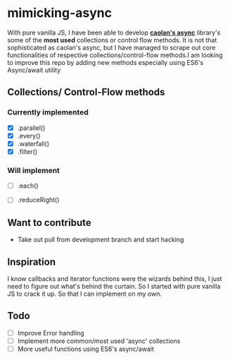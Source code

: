 # mimicking-async
With pure vanilla JS, I have been able to develop **[caolan's async](https://github.com/caolan/async)** library's some of the **most used** collections or control flow methods. It is not that sophisticated as caolan's async, but I have managed to scrape out core functionalities of respective collections/control-flow methods.I am looking to improve this repo by adding new methods especially using ES6's Async/await utility

## Collections/ Control-Flow methods 
### Currently implemented
- [X] .parallel()
- [X] .every()
- [X] .waterfall()
- [X] .filter()

### Will implement
- [ ] .each()
- [ ] .reduceRight()


## Want to contribute
- Take out pull from development branch and start hacking

## Inspiration
I know callbacks and iterator functions were the wizards behind this, I just need to figure out what's behind the curtain. So I started with pure vanilla JS to crack it up. So that I can implement on my own.

## Todo
- [ ] Improve Error handling
- [ ] Implement more common/most used 'async' collections
- [ ] More useful functions using ES6's async/await
